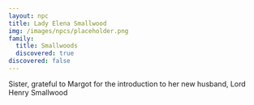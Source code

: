 ```yaml
---
layout: npc
title: Lady Elena Smallwood
img: /images/npcs/placeholder.png
family:
  title: Smallwoods
  discovered: true
discovered: false
---
```

Sister, grateful to Margot for the introduction to her new husband, Lord Henry Smallwood

